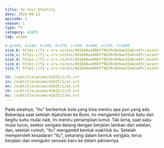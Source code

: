 ```yaml
---
title: To Your Eternity
date: 2010-08-12
episode: 1
season: 1
type: TV
category: 41025
tag: anime

# g=144, a=180, b=240, h=270, c=360, d=480, e=720, f=1080
size_b: https://fy.v.vrv.co/evs/0d1b60aa90bff9b29c0e9ae35a6cedfc/assets/b9c8b30049be551832af4976a670356a_4029674.mp4
size_c: https://fy.v.vrv.co/evs/0d1b60aa90bff9b29c0e9ae35a6cedfc/assets/b9c8b30049be551832af4976a670356a_4029673.mp4
size_d: https://fy.v.vrv.co/evs/0d1b60aa90bff9b29c0e9ae35a6cedfc/assets/b9c8b30049be551832af4976a670356a_4029675.mp4
size_e: https://fy.v.vrv.co/evs/0d1b60aa90bff9b29c0e9ae35a6cedfc/assets/b9c8b30049be551832af4976a670356a_4029676.mp4
size_f: https://fy.v.vrv.co/evs/0d1b60aa90bff9b29c0e9ae35a6cedfc/assets/b9c8b30049be551832af4976a670356a_4029677.mp4

th: /subtitle/anime/41025/1/th.srt
in: /subtitle/anime/41025/1/in.srt
en: /subtitle/anime/41025/1/en.srt
ch: /subtitle/anime/41025/1/ch.srt
ms: /subtitle/anime/41025/1/ms.srt
---
```

Pada awalnya, "Itu" berbentuk bola yang bisa meniru apa pun yang ada. Beberapa saat setelah dijatuhkan ke Bumi, Ini mengambil bentuk batu dan begitu suhu mulai naik, Ini meniru penampilan lumut. Tak lama, saat salju mulai turun, seekor serigala datang dengan berjalan lamban dari selatan, dan, setelah runtuh, "Itu" mengambil bentuk makhluk itu. Setelah memperoleh kesadaran "Itu", sekarang dalam bentuk serigala, terus berjalan dan mengukir sensasi baru ke dalam pikirannya.
